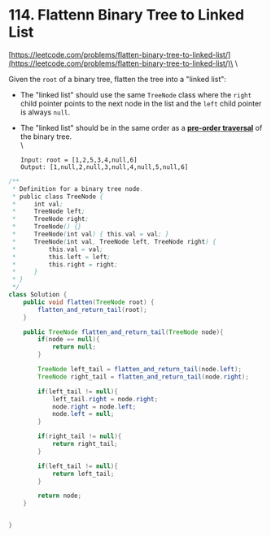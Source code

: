 # 114. Flattenn Binary Tree to Linked List

[https://leetcode.com/problems/flatten-binary-tree-to-linked-list/](https://leetcode.com/problems/flatten-binary-tree-to-linked-list/)\
\


Given the `root` of a binary tree, flatten the tree into a "linked list":

* The "linked list" should use the same `TreeNode` class where the `right` child pointer points to the next node in the list and the `left` child pointer is always `null`.
*   The "linked list" should be in the same order as a [**pre-order traversal**](https://en.wikipedia.org/wiki/Tree\_traversal#Pre-order,\_NLR) of the binary tree.\
    \


    ```
    Input: root = [1,2,5,3,4,null,6]
    Output: [1,null,2,null,3,null,4,null,5,null,6]
    ```

```java
/**
 * Definition for a binary tree node.
 * public class TreeNode {
 *     int val;
 *     TreeNode left;
 *     TreeNode right;
 *     TreeNode() {}
 *     TreeNode(int val) { this.val = val; }
 *     TreeNode(int val, TreeNode left, TreeNode right) {
 *         this.val = val;
 *         this.left = left;
 *         this.right = right;
 *     }
 * }
 */
class Solution {
    public void flatten(TreeNode root) {
        flatten_and_return_tail(root);
    }

    public TreeNode flatten_and_return_tail(TreeNode node){
        if(node == null){
            return null;
        }

        TreeNode left_tail = flatten_and_return_tail(node.left);
        TreeNode right_tail = flatten_and_return_tail(node.right);

        if(left_tail != null){
            left_tail.right = node.right;
            node.right = node.left;
            node.left = null;
        }

        if(right_tail != null){
            return right_tail;
        }

        if(left_tail != null){
            return left_tail;
        }

        return node;
    }


}
```
